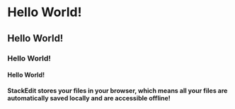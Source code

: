 # Hello World!
## Hello World!
### Hello World!
#### Hello World!

**StackEdit stores your files in your browser, which means all your files are automatically saved locally and are accessible **offline!****
